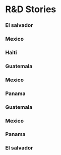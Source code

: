 # R&D Stories


<div class=multicol>

<div>

### El salvador


</div>

<div>

### Mexico


</div>

<div>

### Haiti


</div>

<div>

### Guatemala


</div>

<div>

### Mexico


</div>

<div>

### Panama


</div>

<div>

### Guatemala


</div>

<div>

### Mexico


</div>

<div>

### Panama


</div>

<div>

### El salvador


</div>
</div>